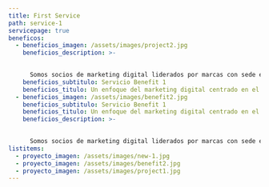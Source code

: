 ```yaml
---
title: First Service
path: service-1
servicepage: true
beneficos:
  - beneficios_imagen: /assets/images/project2.jpg
    beneficios_description: >-
      

      Somos socios de marketing digital liderados por marcas con sede en Tāmaki Makaurau, Auckland. Brindamos un enfoque centrado en el ser humano para el marketing digital, creando e implementando estrategias digitales a medida que amplifican la visión de una marca al tiempo que alcanzan los objetivos comerciales.
    beneficios_subtitulo: Servicio Benefit 1
    beneficios_titulo: Un enfoque del marketing digital centrado en el ser humano.
  - beneficios_imagen: /assets/images/benefit2.jpg
    beneficios_subtitulo: Servicio Benefit 1
    beneficios_titulo: Un enfoque del marketing digital centrado en el ser humano.
    beneficios_description: >-
      

      Somos socios de marketing digital liderados por marcas con sede en Tāmaki Makaurau, Auckland. Brindamos un enfoque centrado en el ser humano para el marketing digital, creando e implementando estrategias digitales a medida que amplifican la visión de una marca al tiempo que alcanzan los objetivos comerciales.
listitems:
  - proyecto_imagen: /assets/images/new-1.jpg
  - proyecto_imagen: /assets/images/benefit2.jpg
  - proyecto_imagen: /assets/images/project1.jpg
---
```

